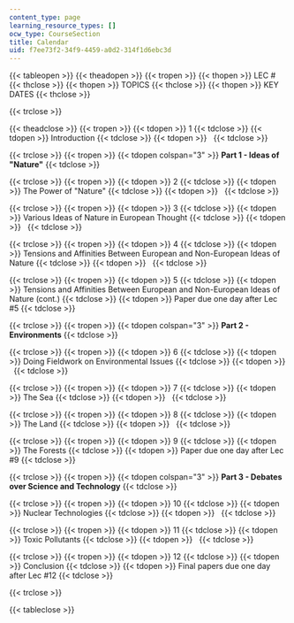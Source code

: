 ```yaml
---
content_type: page
learning_resource_types: []
ocw_type: CourseSection
title: Calendar
uid: f7ee73f2-34f9-4459-a0d2-314f1d6ebc3d
---
```


{{< tableopen >}}
{{< theadopen >}}
{{< tropen >}}
{{< thopen >}}
LEC #
{{< thclose >}}
{{< thopen >}}
TOPICS
{{< thclose >}}
{{< thopen >}}
KEY DATES
{{< thclose >}}

{{< trclose >}}

{{< theadclose >}}
{{< tropen >}}
{{< tdopen >}}
1
{{< tdclose >}}
{{< tdopen >}}
Introduction
{{< tdclose >}}
{{< tdopen >}}
 
{{< tdclose >}}

{{< trclose >}}
{{< tropen >}}
{{< tdopen colspan="3" >}}
**Part 1 - Ideas of "Nature"**
{{< tdclose >}}

{{< trclose >}}
{{< tropen >}}
{{< tdopen >}}
2
{{< tdclose >}}
{{< tdopen >}}
The Power of "Nature"
{{< tdclose >}}
{{< tdopen >}}
 
{{< tdclose >}}

{{< trclose >}}
{{< tropen >}}
{{< tdopen >}}
3
{{< tdclose >}}
{{< tdopen >}}
Various Ideas of Nature in European Thought
{{< tdclose >}}
{{< tdopen >}}
 
{{< tdclose >}}

{{< trclose >}}
{{< tropen >}}
{{< tdopen >}}
4
{{< tdclose >}}
{{< tdopen >}}
Tensions and Affinities Between European and Non-European Ideas of Nature
{{< tdclose >}}
{{< tdopen >}}
 
{{< tdclose >}}

{{< trclose >}}
{{< tropen >}}
{{< tdopen >}}
5
{{< tdclose >}}
{{< tdopen >}}
Tensions and Affinities Between European and Non-European Ideas of Nature (cont.)
{{< tdclose >}}
{{< tdopen >}}
Paper due one day after Lec #5
{{< tdclose >}}

{{< trclose >}}
{{< tropen >}}
{{< tdopen colspan="3" >}}
**Part 2 - Environments**
{{< tdclose >}}

{{< trclose >}}
{{< tropen >}}
{{< tdopen >}}
6
{{< tdclose >}}
{{< tdopen >}}
Doing Fieldwork on Environmental Issues
{{< tdclose >}}
{{< tdopen >}}
 
{{< tdclose >}}

{{< trclose >}}
{{< tropen >}}
{{< tdopen >}}
7
{{< tdclose >}}
{{< tdopen >}}
The Sea
{{< tdclose >}}
{{< tdopen >}}
 
{{< tdclose >}}

{{< trclose >}}
{{< tropen >}}
{{< tdopen >}}
8
{{< tdclose >}}
{{< tdopen >}}
The Land
{{< tdclose >}}
{{< tdopen >}}
 
{{< tdclose >}}

{{< trclose >}}
{{< tropen >}}
{{< tdopen >}}
9
{{< tdclose >}}
{{< tdopen >}}
The Forests
{{< tdclose >}}
{{< tdopen >}}
Paper due one day after Lec #9
{{< tdclose >}}

{{< trclose >}}
{{< tropen >}}
{{< tdopen colspan="3" >}}
**Part 3 - Debates over Science and Technology**
{{< tdclose >}}

{{< trclose >}}
{{< tropen >}}
{{< tdopen >}}
10
{{< tdclose >}}
{{< tdopen >}}
Nuclear Technologies
{{< tdclose >}}
{{< tdopen >}}
 
{{< tdclose >}}

{{< trclose >}}
{{< tropen >}}
{{< tdopen >}}
11
{{< tdclose >}}
{{< tdopen >}}
Toxic Pollutants
{{< tdclose >}}
{{< tdopen >}}
 
{{< tdclose >}}

{{< trclose >}}
{{< tropen >}}
{{< tdopen >}}
12
{{< tdclose >}}
{{< tdopen >}}
Conclusion
{{< tdclose >}}
{{< tdopen >}}
Final papers due one day after Lec #12
{{< tdclose >}}

{{< trclose >}}

{{< tableclose >}}